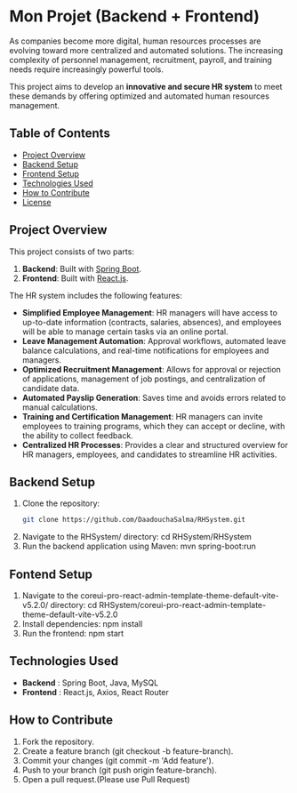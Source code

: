 # Mon Projet (Backend + Frontend)
As companies become more digital, human resources processes are evolving toward more centralized and automated solutions. The increasing complexity of personnel management, recruitment, payroll, and training needs require increasingly powerful tools.

This project aims to develop an **innovative and secure HR system** to meet these demands by offering optimized and automated human resources management.

## Table of Contents
- [Project Overview](#project-overview)
- [Backend Setup](#backend-setup)
- [Frontend Setup](#frontend-setup)
- [Technologies Used](#technologies-used)
- [How to Contribute](#how-to-contribute)
- [License](#license)

## Project Overview
This project consists of two parts:
1. **Backend**: Built with [Spring Boot](https://spring.io/projects/spring-boot).
2. **Frontend**: Built with [React.js](https://reactjs.org/).
   
The HR system includes the following features:
- **Simplified Employee Management**: HR managers will have access to up-to-date information (contracts, salaries, absences), and employees will be able to manage certain tasks via an online portal.
- **Leave Management Automation**: Approval workflows, automated leave balance calculations, and real-time notifications for employees and managers.
- **Optimized Recruitment Management**: Allows for approval or rejection of applications, management of job postings, and centralization of candidate data.
- **Automated Payslip Generation**: Saves time and avoids errors related to manual calculations.
- **Training and Certification Management**: HR managers can invite employees to training programs, which they can accept or decline, with the ability to collect feedback.
- **Centralized HR Processes**: Provides a clear and structured overview for HR managers, employees, and candidates to streamline HR activities.

## Backend Setup
1. Clone the repository:
   ```bash
   git clone https://github.com/DaadouchaSalma/RHSystem.git
2. Navigate to the RHSystem/ directory:
   cd RHSystem/RHSystem
3. Run the backend application using Maven:
   mvn spring-boot:run
## Fontend Setup
1. Navigate to the coreui-pro-react-admin-template-theme-default-vite-v5.2.0/ directory:
   cd RHSystem/coreui-pro-react-admin-template-theme-default-vite-v5.2.0
2. Install dependencies:
    npm install
3. Run the frontend:
   npm start
## Technologies Used
-  **Backend** : Spring Boot, Java, MySQL
-  **Frontend** : React.js, Axios, React Router
## How to Contribute
1. Fork the repository.
2. Create a feature branch (git checkout -b feature-branch).
3. Commit your changes (git commit -m 'Add feature').
4. Push to your branch (git push origin feature-branch).
5. Open a pull request.(Please use Pull Request)
